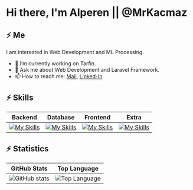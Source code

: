 
# Hi there, I'm Alperen || @MrKacmaz

## ⚡ Me

I am interested in Web Development and ML Processing.

  - 🔭 I’m currently working on Tarfin.
  - 💬 Ask me about Web Development and Laravel Framework.
  - 📫 How to reach me: [Mail](mailto:alperen703.akm@gmail.com), [Linked-In](https://www.linkedin.com/in/alperen-kacmaz-2202/)



## ⚡ Skills
| Backend | Database | Frontend | Extra |
|:-----:|:-----:|:-----:|:-----:|
| [![My Skills](https://skillicons.dev/icons?i=laravel,php,java,python)](https://skillicons.dev) | [![My Skills](https://skillicons.dev/icons?i=mysql,mongo,firebase,postgres,rabbitmq)](https://skillicons.dev)| [![My Skills](https://skillicons.dev/icons?i=vue,vite,tailwind,bootstrap,jquery)](https://skillicons.dev) | [![My Skills](https://skillicons.dev/icons?i=androidstudio,nginx,arduino,matlab,postman)](https://skillicons.dev) |

## ⚡ Statistics
| GitHub Stats | Top Language |
|:-----:|:-----:|
| ![GitHub stats](https://github-readme-stats.vercel.app/api?username=MrKacmaz&show_icons=true&theme=radical) | ![Top Language](https://github-readme-stats.vercel.app/api/top-langs/?username=MrKacmaz&theme=radical&title_color=BCBCBC&text_color=fff) |
